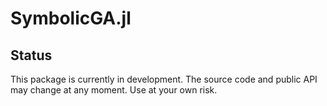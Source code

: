 # SymbolicGA.jl

## Status

This package is currently in development. The source code and public API may change at any moment. Use at your own risk.
